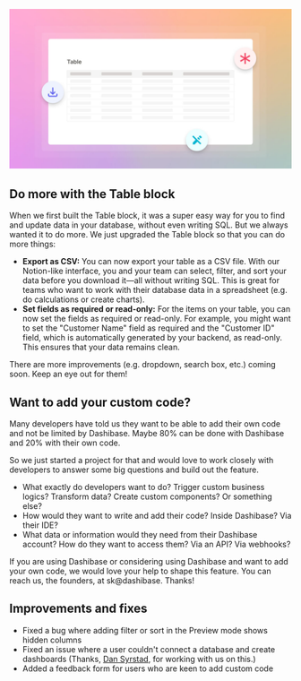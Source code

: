 ![table-improvements](../assets/table-improvements.jpg)

## Do more with the Table block

When we first built the Table block, it was a super easy way for you to find and update data in your database, without even writing SQL. But we always wanted it to do more. We just upgraded the Table block so that you can do more things:

- **Export as CSV:** You can now export your table as a CSV file. With our Notion-like interface, you and your team can select, filter, and sort your data before you download it—all without writing SQL. This is great for teams who want to work with their database data in a spreadsheet (e.g. do calculations or create charts).
- **Set fields as required or read-only:** For the items on your table, you can now set the fields as required or read-only. For example, you might want to set the "Customer Name" field as required and the "Customer ID" field, which is automatically generated by your backend, as read-only. This ensures that your data remains clean. 

There are more improvements (e.g. dropdown, search box, etc.) coming soon. Keep an eye out for them!

## Want to add your custom code?

Many developers have told us they want to be able to add their own code and not be limited by Dashibase. Maybe 80% can be done with Dashibase and 20% with their own code. 

So we just started a project for that and would love to work closely with developers to answer some big questions and build out the feature. 

- What exactly do developers want to do? Trigger custom business logics? Transform data? Create custom components? Or something else?
- How would they want to write and add their code? Inside Dashibase? Via their IDE?
- What data or information would they need from their Dashibase account? How do they want to access them? Via an API? Via webhooks?

If you are using Dashibase or considering using Dashibase and want to add your own code, we would love your help to shape this feature. You can reach us, the founders, at sk@dashibase. Thanks!

## Improvements and fixes

- Fixed a bug where adding filter or sort in the Preview mode shows hidden columns
- Fixed an issue where a user couldn't connect a database and create dashboards (Thanks, [Dan Syrstad](https://www.linkedin.com/in/dsyrstad/), for working with us on this.)
- Added a feedback form for users who are keen to add custom code
